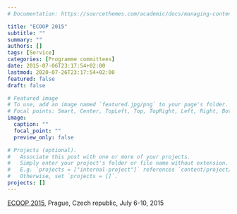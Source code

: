 ```yaml
---
# Documentation: https://sourcethemes.com/academic/docs/managing-content/

title: "ECOOP 2015"
subtitle: ""
summary: ""
authors: []
tags: [Service]
categories: [Programme committees]
date: 2015-07-06T23:17:54+02:00
lastmod: 2020-07-26T23:17:54+02:00
featured: false
draft: false

# Featured image
# To use, add an image named `featured.jpg/png` to your page's folder.
# Focal points: Smart, Center, TopLeft, Top, TopRight, Left, Right, BottomLeft, Bottom, BottomRight.
image:
  caption: ""
  focal_point: ""
  preview_only: false

# Projects (optional).
#   Associate this post with one or more of your projects.
#   Simply enter your project's folder or file name without extension.
#   E.g. `projects = ["internal-project"]` references `content/project/deep-learning/index.md`.
#   Otherwise, set `projects = []`.
projects: []
---
```

[ECOOP 2015](http://2015.ecoop.org/), Prague, Czech republic, July 6-10, 2015
